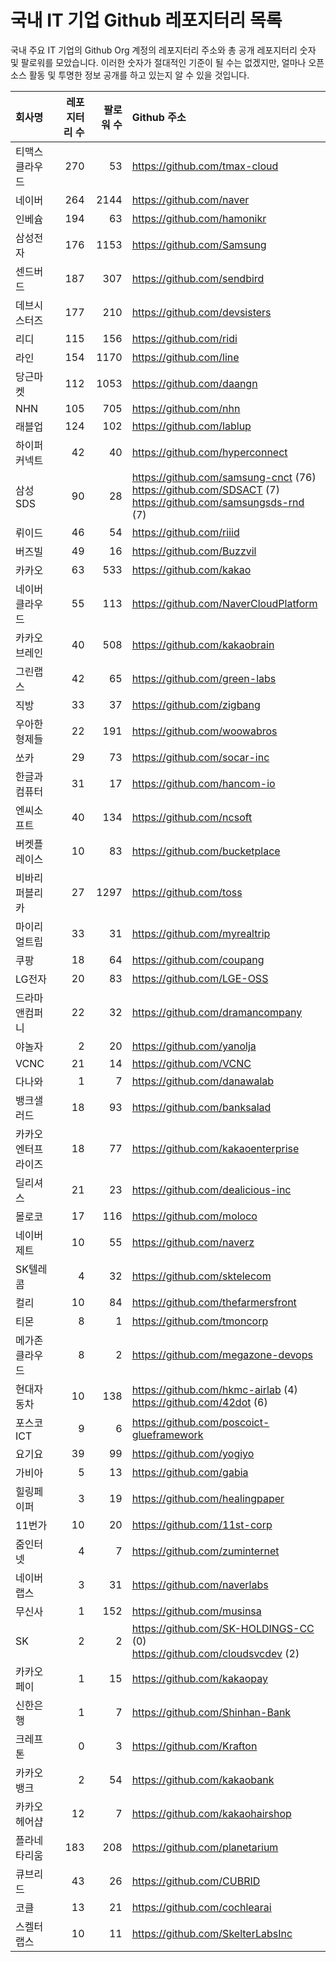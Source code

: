 # 국내 IT 기업 Github 레포지터리 목록
국내 주요 IT 기업의 Github Org 계정의 레포지터리 주소와 총 공개 레포지터리 숫자 및 팔로워를 모았습니다. 이러한 숫자가 절대적인 기준이 될 수는 없겠지만, 얼마나 오픈 소스 활동 및 투명한 정보 공개를 하고 있는지 알 수 있을 것입니다.

<!-- MARKDOWN_TABLE(GITHUB): START -->

| **회사명** | **레포지터리 수** | **팔로워 수** | **Github 주소** |
|:---|---:|---:|:---|
| 티맥스클라우드 | 270 | 53 | https://github.com/tmax-cloud |
| 네이버 | 264 | 2144 | https://github.com/naver |
| 인베슘 | 194 | 63 | https://github.com/hamonikr |
| 삼성전자 | 176 | 1153 | https://github.com/Samsung |
| 센드버드 | 187 | 307 | https://github.com/sendbird |
| 데브시스터즈 | 177 | 210 | https://github.com/devsisters |
| 리디 | 115 | 156 | https://github.com/ridi |
| 라인 | 154 | 1170 | https://github.com/line |
| 당근마켓 | 112 | 1053 | https://github.com/daangn |
| NHN | 105 | 705 | https://github.com/nhn |
| 래블업 | 124 | 102 | https://github.com/lablup |
| 하이퍼커넥트 | 42 | 40 | https://github.com/hyperconnect |
| 삼성SDS | 90 | 28 | https://github.com/samsung-cnct (76)<br />https://github.com/SDSACT (7)<br />https://github.com/samsungsds-rnd (7) |
| 뤼이드 | 46 | 54 | https://github.com/riiid |
| 버즈빌 | 49 | 16 | https://github.com/Buzzvil |
| 카카오 | 63 | 533 | https://github.com/kakao |
| 네이버클라우드 | 55 | 113 | https://github.com/NaverCloudPlatform |
| 카카오브레인 | 40 | 508 | https://github.com/kakaobrain |
| 그린랩스 | 42 | 65 | https://github.com/green-labs |
| 직방 | 33 | 37 | https://github.com/zigbang |
| 우아한형제들 | 22 | 191 | https://github.com/woowabros |
| 쏘카 | 29 | 73 | https://github.com/socar-inc |
| 한글과컴퓨터 | 31 | 17 | https://github.com/hancom-io |
| 엔씨소프트 | 40 | 134 | https://github.com/ncsoft |
| 버켓플레이스 | 10 | 83 | https://github.com/bucketplace |
| 비바리퍼블리카 | 27 | 1297 | https://github.com/toss |
| 마이리얼트립 | 33 | 31 | https://github.com/myrealtrip |
| 쿠팡 | 18 | 64 | https://github.com/coupang |
| LG전자 | 20 | 83 | https://github.com/LGE-OSS |
| 드라마앤컴퍼니 | 22 | 32 | https://github.com/dramancompany |
| 야놀자 | 2 | 20 | https://github.com/yanolja |
| VCNC | 21 | 14 | https://github.com/VCNC |
| 다나와 | 1 | 7 | https://github.com/danawalab |
| 뱅크샐러드 | 18 | 93 | https://github.com/banksalad |
| 카카오엔터프라이즈 | 18 | 77 | https://github.com/kakaoenterprise |
| 딜리셔스 | 21 | 23 | https://github.com/dealicious-inc |
| 몰로코 | 17 | 116 | https://github.com/moloco |
| 네이버제트 | 10 | 55 | https://github.com/naverz |
| SK텔레콤 | 4 | 32 | https://github.com/sktelecom |
| 컬리 | 10 | 84 | https://github.com/thefarmersfront |
| 티몬 | 8 | 1 | https://github.com/tmoncorp |
| 메가존클라우드 | 8 | 2 | https://github.com/megazone-devops |
| 현대자동차 | 10 | 138 | https://github.com/hkmc-airlab (4)<br />https://github.com/42dot (6) |
| 포스코ICT | 9 | 6 | https://github.com/poscoict-glueframework |
| 요기요 | 39 | 99 | https://github.com/yogiyo |
| 가비아 | 5 | 13 | https://github.com/gabia |
| 힐링페이퍼 | 3 | 19 | https://github.com/healingpaper |
| 11번가 | 10 | 20 | https://github.com/11st-corp |
| 줌인터넷 | 4 | 7 | https://github.com/zuminternet |
| 네이버랩스 | 3 | 31 | https://github.com/naverlabs |
| 무신사 | 1 | 152 | https://github.com/musinsa |
| SK | 2 | 2 | https://github.com/SK-HOLDINGS-CC (0)<br />https://github.com/cloudsvcdev (2) |
| 카카오페이 | 1 | 15 | https://github.com/kakaopay |
| 신한은행 | 1 | 7 | https://github.com/Shinhan-Bank |
| 크레프톤 | 0 | 3 | https://github.com/Krafton |
| 카카오뱅크 | 2 | 54 | https://github.com/kakaobank |
| 카카오헤어샵 | 12 | 7 | https://github.com/kakaohairshop |
| 플라네타리움 | 183 | 208 | https://github.com/planetarium |
| 큐브리드 | 43 | 26 | https://github.com/CUBRID |
| 코클 | 13 | 21 | https://github.com/cochlearai |
| 스켈터랩스 | 10 | 11 | https://github.com/SkelterLabsInc |

<!-- MARKDOWN_TABLE(GITHUB): END -->

